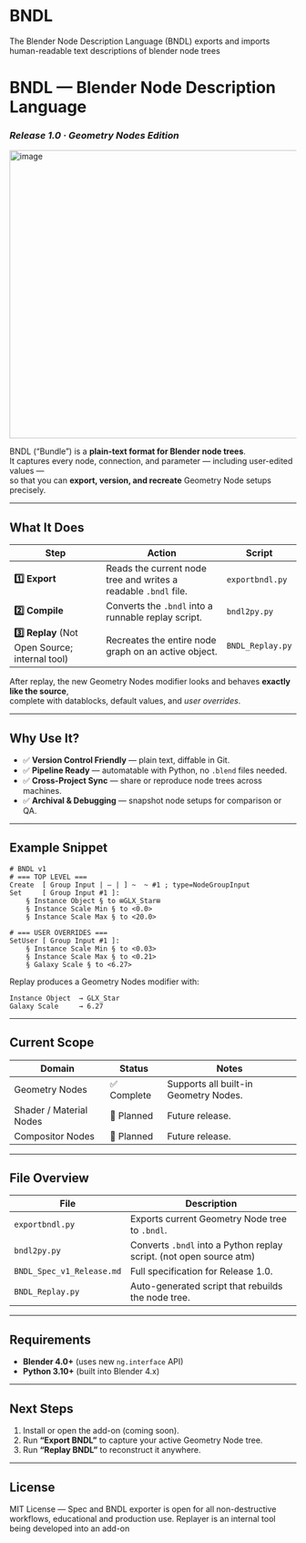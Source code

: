 # BNDL
The Blender Node Description Language (BNDL) exports and imports human-readable text descriptions of blender node trees

# BNDL — Blender Node Description Language  
### *Release 1.0 · Geometry Nodes Edition*
<img width="1008" height="506" alt="image" src="https://github.com/user-attachments/assets/c933cf20-36a2-430f-8b9e-979c47467d87" />

BNDL (“Bundle”) is a **plain-text format for Blender node trees**.  
It captures every node, connection, and parameter — including user-edited values —  
so that you can **export, version, and recreate** Geometry Node setups precisely.

---

## What It Does

| Step | Action | Script |
|------|---------|--------|
| **1️⃣ Export** | Reads the current node tree and writes a readable `.bndl` file. | `exportbndl.py` |
| **2️⃣ Compile** | Converts the `.bndl` into a runnable replay script. | `bndl2py.py` |
| **3️⃣ Replay** (Not Open Source; internal tool) | Recreates the entire node graph on an active object. | `BNDL_Replay.py` |

After replay, the new Geometry Nodes modifier looks and behaves **exactly like the source**,  
complete with datablocks, default values, and *user overrides*.

---

## Why Use It?

- ✅ **Version Control Friendly** — plain text, diffable in Git.  
- ✅ **Pipeline Ready** — automatable with Python, no `.blend` files needed.  
- ✅ **Cross-Project Sync** — share or reproduce node trees across machines.  
- ✅ **Archival & Debugging** — snapshot node setups for comparison or QA.  

---

## Example Snippet

```text
# BNDL v1
# === TOP LEVEL ===
Create  [ Group Input | — | ] ~  ~ #1 ; type=NodeGroupInput
Set     [ Group Input #1 ]:
    § Instance Object § to ⊞GLX_Star⊞
    § Instance Scale Min § to <0.0>
    § Instance Scale Max § to <20.0>

# === USER OVERRIDES ===
SetUser [ Group Input #1 ]:
    § Instance Scale Min § to <0.03>
    § Instance Scale Max § to <0.21>
    § Galaxy Scale § to <6.27>
```

Replay produces a Geometry Nodes modifier with:
```
Instance Object  → GLX_Star
Galaxy Scale     → 6.27
```

---

## Current Scope

| Domain | Status | Notes |
|---------|---------|-------|
| Geometry Nodes | ✅ Complete | Supports all built-in Geometry Nodes. |
| Shader / Material Nodes | 🚧 Planned | Future release. |
| Compositor Nodes | 🚧 Planned | Future release. |

---

## File Overview

| File | Description |
|------|--------------|
| `exportbndl.py` | Exports current Geometry Node tree to `.bndl`. |
| `bndl2py.py` | Converts `.bndl` into a Python replay script. (not open source atm) |
| `BNDL_Spec_v1_Release.md` | Full specification for Release 1.0. |
| `BNDL_Replay.py` | Auto-generated script that rebuilds the node tree. |

---

## Requirements

- **Blender 4.0+** (uses new `ng.interface` API)  
- **Python 3.10+** (built into Blender 4.x)

---

## Next Steps

1. Install or open the add-on (coming soon).  
2. Run **“Export BNDL”** to capture your active Geometry Node tree.  
3. Run **“Replay BNDL”** to reconstruct it anywhere.

---

## License

MIT License — Spec and BNDL exporter is open for all non-destructive workflows, educational and production use. Replayer is an internal tool being developed into an add-on
